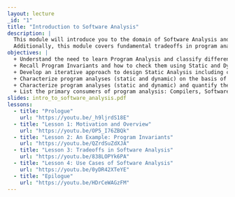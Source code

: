 ```yaml
---
layout: lecture
_id: "1"
title: "Introduction to Software Analysis"
description: |
  This module will introduce you to the domain of Software Analysis and its role in checking correctness properties of programs. You will learn about a general class of properties, called Program Invariants, and how they can be checked using Static and Dynamic analyses. Then, you’ll learn a step-by-step process of designing a static analysis to check program invariants. Through different examples, you will witness how this process achieves its objective by abstractly evaluating programs.
  Additionally, this module covers fundamental tradeoffs in program analysis. Based on these tradeoffs, program analyses are characterized along two dimensions: Soundness and Completeness. You’ll learn how to calculate Precision, Recall, and F-Measure of program analysis that will enable you to measure its accuracy. You will also learn how the Undecidability of program correctness properties necessitates these tradeoffs. In the end, you’ll learn about the primary consumers of program analysis and their examples.
objectives: |
  + Understand the need to learn Program Analysis and classify different analysis approaches into Static, Dynamic, and Hybrid.
  + Recall Program Invariants and how to check them using Static and Dynamic analysis.
  + Develop an iterative approach to design Static Analysis including components such as Program Representation, Abstract Domain, Transfer Functions, and Fixed-Point Computation Algorithm.
  + Characterize program analyses (static and dynamic) on the basis of Soundness and Completeness and determine the tradeoffs made.
  + Characterize program analyses (static and dynamic) and quantify the accuracy of an analysis on the basis of Precision, Recall, and F-Measure.
  + List the primary consumers of program analysis: Compilers, Software Quality Tools, and Integrated Development Environments and give their examples.
slides: intro_to_software_analysis.pdf
lessons:
  - title: "Prologue"
    url: "https://youtu.be/_h9ljrdS18E"
  - title: "Lesson 1: Motivation and Overview"
    url: "https://youtu.be/OP5_I76ZBQk"
  - title: "Lesson 2: An Example: Program Invariants"
    url: "https://youtu.be/QZrdSuZdXJA"
  - title: "Lesson 3: Tradeoffs in Software Analysis"
    url: "https://youtu.be/838LOPYk6PA"
  - title: "Lesson 4: Use Cases of Software Analysis"
    url: "https://youtu.be/0yDR42XTeYE"
  - title: "Epilogue"
    url: "https://youtu.be/HDrCeWAGzFM"
---
```

